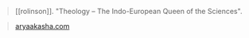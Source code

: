 > [[rolinson]]. "Theology – The Indo-European Queen of the Sciences".

> [aryaakasha.com](https://aryaakasha.com/2020/07/14/theology-the-indo-european-queen-of-the-sciences/)
